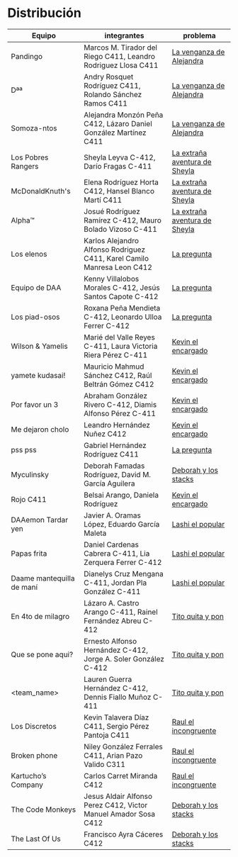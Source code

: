 # Distribución

| Equipo | integrantes | problema |
| ------ | ----------- | -------- |
| Pandingo | Marcos M. Tirador del Riego C411, Leandro Rodriguez Llosa C411 | [La venganza de Alejandra](https://github.com/matcom/algos/blob/main/Proyectos/3/La%20venganza%20de%20Alejandra.md)
| Dªª | Andry Rosquet Rodríguez C411, Rolando Sánchez Ramos C411 | [La venganza de Alejandra](https://github.com/matcom/algos/blob/main/Proyectos/3/La%20venganza%20de%20Alejandra.md)
| Somoza-ntos | Alejandra Monzón Peña C412, Lázaro Daniel González Martínez C411 | [La venganza de Alejandra](https://github.com/matcom/algos/blob/main/Proyectos/3/La%20venganza%20de%20Alejandra.md)
| Los Pobres Rangers | Sheyla Leyva C-412, Darío Fragas C-411 | [La extraña aventura de Sheyla](https://github.com/matcom/algos/blob/main/Proyectos/3/La%20extra%C3%B1a%20aventura%20de%20Sheyla.md)
| McDonaldKnuth's | Elena Rodríguez Horta C412, Hansel Blanco Martí C411 | [La extraña aventura de Sheyla](https://github.com/matcom/algos/blob/main/Proyectos/3/La%20extra%C3%B1a%20aventura%20de%20Sheyla.md)
| Alpha™ | Josué Rodríguez Ramírez C-412, Mauro Bolado Vizoso C-411 | [La extraña aventura de Sheyla](https://github.com/matcom/algos/blob/main/Proyectos/3/La%20extra%C3%B1a%20aventura%20de%20Sheyla.md)
| Los elenos | Karlos Alejandro Alfonso Rodriguez C411, Karel Camilo Manresa Leon C412 | [La pregunta](https://github.com/matcom/algos/blob/main/Proyectos/3/La%20pregunta.md)
| Equipo de DAA | Kenny Villalobos Morales C-412, Jesús Santos Capote C-412 | [La pregunta](https://github.com/matcom/algos/blob/main/Proyectos/3/La%20pregunta.md)
| Los piad-osos | Roxana Peña Mendieta  C-412, Leonardo Ulloa Ferrer C-412 | [La pregunta](https://github.com/matcom/algos/blob/main/Proyectos/3/La%20pregunta.md)
| Wilson & Yamelis | Marié del Valle Reyes C-411, Laura Victoria Riera Pérez C-411 | [Kevin el encargado](https://github.com/matcom/algos/blob/main/Proyectos/3/Kevin%20el%20Encargado.md)
| yamete kudasai!  | Mauricio Mahmud Sánchez C412, Raúl Beltrán Gómez C412 | [Kevin el encargado](https://github.com/matcom/algos/blob/main/Proyectos/3/Kevin%20el%20Encargado.md)
| Por favor un 3  | Abraham González Rivero C-412, Diamis Alfonso Pérez C-411 | [Kevin el encargado](https://github.com/matcom/algos/blob/main/Proyectos/3/Kevin%20el%20Encargado.md)
| Me dejaron cholo | Leandro Hernández Nuñez C412| [Kevin el encargado](https://github.com/matcom/algos/blob/main/Proyectos/3/Kevin%20el%20Encargado.md)
| pss pss | Gabriel Hernández Rodríguez C411 | [La pregunta](https://github.com/matcom/algos/blob/main/Proyectos/3/La%20pregunta.md)
| Myculinsky | Deborah Famadas Rodríguez, David M. García Aguilera | [Deborah y los stacks](https://github.com/matcom/algos/blob/main/Proyectos/3/Deborah%20y%20los%20Stacks.md)
| Rojo C411 | Belsai Arango, Daniela Rodríguez | [Kevin el encargado](https://github.com/matcom/algos/blob/main/Proyectos/3/Kevin%20el%20Encargado.md)
| DAAemon Tardar yen | Javier A. Oramas López, Eduardo García Maleta | [Lashi el popular](https://github.com/matcom/algos/blob/main/Proyectos/3/Lashi%20el%20Popular.md)
| Papas frita | Daniel Cardenas Cabrera C-411, Lia Zerquera Ferrer C-412 | [Lashi el popular](https://github.com/matcom/algos/blob/main/Proyectos/3/Lashi%20el%20Popular.md)
| Daame mantequilla de maní | Dianelys Cruz Mengana C-411, Jordan Pla González C-411 | [Lashi el popular](https://github.com/matcom/algos/blob/main/Proyectos/3/Lashi%20el%20Popular.md)
| En 4to de milagro  | Lázaro A. Castro Arango C-411, Rainel Fernández Abreu C-412 | [Tito quita y pon](https://github.com/matcom/algos/blob/main/Proyectos/3/Tito%20quita%20y%20pon.md) |
| Que se pone aqui? | Ernesto Alfonso Hernández C-412, Jorge A. Soler González C-412 | [Tito quita y pon](https://github.com/matcom/algos/blob/main/Proyectos/3/Tito%20quita%20y%20pon.md) |
| <team_name> | Lauren Guerra Hernández C-412, Dennis Fiallo Muñoz C-411 | [Tito quita y pon](https://github.com/matcom/algos/blob/main/Proyectos/3/Tito%20quita%20y%20pon.md) |
| Los Discretos | Kevin Talavera Díaz C411, Sergio Pérez Pantoja C411 | [Raul el incongruente](https://github.com/matcom/algos/blob/main/Proyectos/3/Raul%20el%20Incongruente.md)
| Broken phone | Niley González Ferrales C411, Arian Pazo Valido C311 | [Raul el incongruente](https://github.com/matcom/algos/blob/main/Proyectos/3/Raul%20el%20Incongruente.md)
| Kartucho’s Company | Carlos Carret Miranda C412 | [Raul el incongruente](https://github.com/matcom/algos/blob/main/Proyectos/3/Raul%20el%20Incongruente.md)
| The Code Monkeys  | Jesus Aldair Alfonso Perez C412, Victor Manuel Amador Sosa C412 | [Deborah y los stacks](https://github.com/matcom/algos/blob/main/Proyectos/3/Deborah%20y%20los%20Stacks.md)
| The Last Of Us  | Francisco Ayra Cáceres C412 | [Deborah y los stacks](https://github.com/matcom/algos/blob/main/Proyectos/3/Deborah%20y%20los%20Stacks.md)

